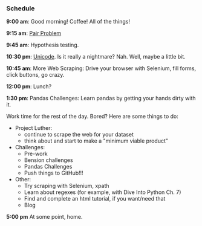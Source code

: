 ### Schedule

**9:00 am**: Good morning! Coffee! All of the things!

**9:15 am**: [Pair Problem](pair.md)

**9:45 am**: Hypothesis testing.

**10:30 pm**: [Unicode](unicode.md). Is it really a nightmare? Nah. Well, maybe a little bit.

**10:45 am**: More Web Scraping: Drive your browser with Selenium, fill forms, click buttons, go crazy.

**12:00 pm**: Lunch?

**1:30 pm**: Pandas Challenges: Learn pandas by getting your hands dirty with it.

Work time for the rest of the day. Bored? Here are some things to do:

 * Project Luther:
     * continue to scrape the web for your dataset
     * think about and start to make a "minimum viable product"
 * Challenges:
     * Pre-work
     * Bension challenges
     * Pandas Challenges
     * Push things to GitHub!!!
 * Other:
     * Try scraping with Selenium, xpath
     * Learn about regexes (for example, with Dive Into Python Ch. 7)
     * Find and complete an html tutorial, if you want/need that
     * Blog

**5:00 pm** At some point, home.
